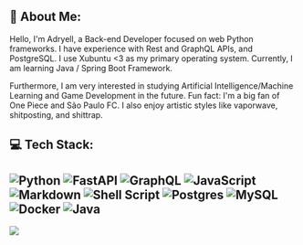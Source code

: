 ## 💫 About Me:
Hello, I'm Adryell, a Back-end Developer focused on web Python frameworks. I have experience with Rest and GraphQL APIs, and PostgreSQL. I use Xubuntu <3 as my primary operating system. Currently, I am learning Java / Spring Boot Framework.

Furthermore, I am very interested in studying Artificial Intelligence/Machine Learning and Game Development in the future.
Fun fact: I'm a big fan of One Piece and São Paulo FC. I also enjoy artistic styles like vaporwave, shitposting, and shittrap.

## 💻 Tech Stack:
![Python](https://img.shields.io/badge/python-3670A0?style=plastic&logo=python&logoColor=ffdd54) ![FastAPI](https://img.shields.io/badge/FastAPI-005571?style=plastic&logo=fastapi) ![GraphQL](https://img.shields.io/badge/-GraphQL-E10098?style=plastic&logo=graphql&logoColor=white) ![JavaScript](https://img.shields.io/badge/javascript-%23323330.svg?style=plastic&logo=javascript&logoColor=%23F7DF1E) ![Markdown](https://img.shields.io/badge/markdown-%23000000.svg?style=plastic&logo=markdown&logoColor=white) ![Shell Script](https://img.shields.io/badge/shell_script-%23121011.svg?style=plastic&logo=gnu-bash&logoColor=white) ![Postgres](https://img.shields.io/badge/postgres-%23316192.svg?style=plastic&logo=postgresql&logoColor=white) ![MySQL](https://img.shields.io/badge/mysql-%2300f.svg?style=plastic&logo=mysql&logoColor=white) ![Docker](https://img.shields.io/badge/docker-%230db7ed.svg?style=plastic&logo=docker&logoColor=white) ![Java](https://img.shields.io/badge/java-%23ED8B00.svg?style=for-the-badge&logo=openjdk&logoColor=white)
---
[![](https://visitcount.itsvg.in/api?id=adryells&icon=6&color=8)](https://visitcount.itsvg.in)

<!-- Proudly created with GPRM ( https://gprm.itsvg.in ) -->
